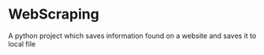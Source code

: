 # WebScraping
A python project which saves information found on a website and saves it to local file
